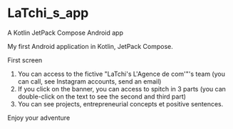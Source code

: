 # LaTchi_s_app
A Kotlin JetPack Compose Android app

My first Android application in Kotlin, JetPack Compose.

First screen

1. You can access to the fictive "LaTchi's L'Agence de com'"'s team (you can call, see Instagram accounts, send an email)
2. If you click on the banner, you can access to spitch in 3 parts (you can double-click on the text to see the second and third part)
2. You can see projects, entrepreneurial concepts et positive sentences.

Enjoy your adventure
